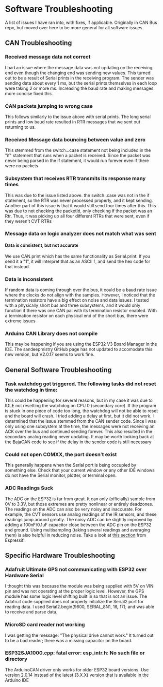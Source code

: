 # Software Troubleshooting

A list of issues I have ran into, with fixes, if applicable. Originally in CAN Bus repo, but moved over here to be more general for all software issues 


## CAN Troubleshooting

### Received message data not correct

I had an issue where the message data was not updating on the receiving end even though the changing end was sending new values. This turned out to be a result of Serial prints in the receiving program. The sender was sending data about every 1 ms, but the serial prints themselves in each loop were taking 2 or more ms. Increasing the baud rate and making messages more concise fixed this.

### CAN packets jumping to wrong case

This follows similarly to the issue above with serial prints. The long serial prints and low baud rate resulted in RTR messages that we sent out returning to us. 

### Received Message data bouncing between value and zero 

This stemmed from the switch...case statement not being included in the "if" statement that runs when a packet is received. Since the packet was never being parsed in the if statement, it would run forever even if there were no packets

### Subsystem that receives RTR transmits its response many times

This was due to the issue listed above. the switch..case was not in the if statement, so the RTR was never processed properly, and it kept sending. Another part of this issue is that it would still send four times after this. This was due to not checking the packetId, only checking if the packet was an Rtr. Thus, it was picking up all four different RTRs that were sent, even if they weren't CVT RTRs

### Message data on logic analyzer does not match what was sent

#### Data is consistent, but not accurate

We use CAN.print which has the same functionality as Serial.print. If you send it a "1", it will interpret that as an ASCII 1, and send the hex code for that instead.

### Data is inconsistent

If random data is coming through over the bus, it could be a baud rate issue where the clocks do not align with the samples. However, I noticed that the termination resistors have a big effect on noise and data issues. I tested with a physically short bus and three subsystems, and it would only function if there was one CAN pal with its termination resistor enabled. With a termination resistor on each physical end of the short bus, there were extreme issues 

### Arduino CAN Library does not compile

This may be happening if you are using the ESP32 V3 Board Manager in the IDE. The sandeepmistry GitHub page has not updated to accomodate this new version, but V2.0.17 seems to work fine. 


## General Software Troubleshooting

###  Task watchdog got triggered. The following tasks did not reset the watchdog in time:

This could be happening for several reasons, but in my case it was due to IDLE not resetting the watchdog on CPU 0 (secondary core). If the program is stuck in one piece of code too long, the watchdog will not be able to reset and the board will crash. I tried adding a delay at first, but it did not work. I determined that the issue stemmed from the CAN sender code. Since I was only using one subsystem at the time, the messages were not receiving an ACK over the bus and continued sending forever. This also resulted in the secondary analog reading never updating. It may be worth looking back at the BajaCAN code to see if the delay in the sender code is still necessary

### Could not open COMXX, the port doesn't exist

This generally happens when the Serial port is being occupied by something else. Check that your current window or any other IDE windows do not have the Serial monitor, plotter, or terminal open.

### ADC Readings Suck

The ADC on the ESP32 is far from great. It can only (officially) sample from 0V to 3.3V, but those extremes are pretty nonlinear or entirely deadzones. The readings on the ADC can also be very noisy and inaccurate. For example, the CVT sensors use analog readings of the IR sensors, and these readings jump around greatly. The noisy ADC can be slightly improved by adding a 100nF/0.1uF capacitor close between the ADC pin on the ESP32 and ground. Using multisampling (taking several readings and averaging them) is also helpful in reducing noise. Take a look at [this section](https://docs.espressif.com/projects/esp-idf/en/v4.4/esp32/api-reference/peripherals/adc.html#minimizing-noise) from Espressif.

## Specific Hardware Troubleshooting

### Adafruit Ultimate GPS not communicating with ESP32 over Hardware Serial
I thought this was because the module was being supplied with 5V on VIN pin and was not operating at the proper logic level. However, the GPS module has some logic level shifting built in so that is not an issue. The Adafruit code supplied does not properly initialize the Serial2 port for reading data. I used Serial2.begin(9600, SERIAL_8N1, 16, 17); and was able to receive and parse data.

### MicroSD card reader not working

I was getting the message: "The physical drive cannot work." It turned out to be a bad reader; there was a missing capacitor on the board.

### ESP32SJA1000.cpp: fatal error: esp_intr.h: No such file or directory

The ArduinoCAN driver only works for older ESP32 board versions. Use version 2.0.14 instead of the latest (3.X.X) version that is available in the Arduino IDE
